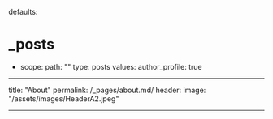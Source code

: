 
defaults:
  # _posts
  - scope:
      path: ""
      type: posts
    values:
      author_profile: true

---
title: "About"
permalink: /_pages/about.md/
header:
   image: "/assets/images/HeaderA2.jpeg"

---
